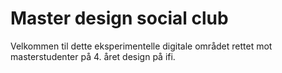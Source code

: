 # Master design social club
Velkommen til dette eksperimentelle digitale området rettet mot masterstudenter på 4. året design på ifi.

